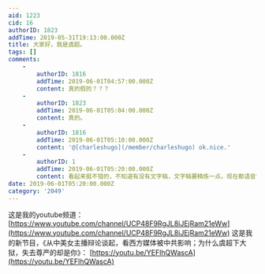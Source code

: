 ```yaml
---
aid: 1223
cid: 16
authorID: 1823
addTime: 2019-05-31T19:13:00.000Z
title: 大家好，我是虞超。
tags: []
comments:
    -
        authorID: 1816
        addTime: 2019-06-01T04:57:00.000Z
        content: 真的假的？？？
    -
        authorID: 1823
        addTime: 2019-06-01T05:04:00.000Z
        content: 真的。
    -
        authorID: 1816
        addTime: 2019-06-01T05:10:00.000Z
        content: '@[charleshugo](/member/charleshugo) ok.nice.'
    -
        authorID: 1
        addTime: 2019-06-01T05:20:00.000Z
        content: 看起来挺不错的，不知道有没有文字稿，文字稿要精炼一点。现在都语音识别了，文字稿应该也不难。
date: 2019-06-01T05:20:00.000Z
category: '2049'
---
```


这是我的youtube频道： [https://www.youtube.com/channel/UCP48F9RgJL8iJEjRam21eWw](https://www.youtube.com/channel/UCP48F9RgJL8iJEjRam21eWw) 这是我的新节目，《从中美女主播辩论谈起，看西方媒体被中共影响；为什么虞超下大狱，失去尊严的却是你》： [https://youtu.be/YEFlhQWascA](https://youtu.be/YEFlhQWascA)
